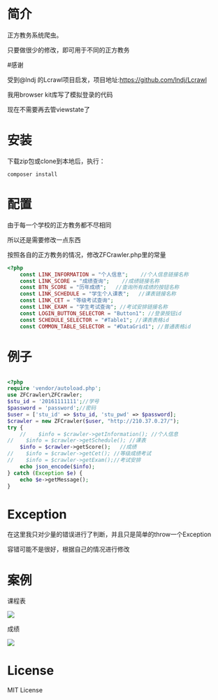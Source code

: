 # 简介

正方教务系统爬虫。

只要做很少的修改，即可用于不同的正方教务

#感谢

受到@lndj 的Lcrawl项目启发，项目地址:https://github.com/lndj/Lcrawl

我用browser kit库写了模拟登录的代码

现在不需要再去管viewstate了

# 安装

下载zip包或clone到本地后，执行：
```shell
composer install
```

# 配置

由于每一个学校的正方教务都不尽相同

所以还是需要修改一点东西

按照各自的正方教务的情况，修改ZFCrawler.php里的常量

```php
<?php
    const LINK_INFORMATION = "个人信息";    //个人信息链接名称
    const LINK_SCORE = "成绩查询";    //成绩链接名称
    const BTN_SCORE = "历年成绩";   //查询所有成绩的按钮名称
    const LINK_SCHEDULE = "学生个人课表";   //课表链接名称
    const LINK_CET = "等级考试查询";
    const LINK_EXAM = "学生考试查询"; //考试安排链接名称
    const LOGIN_BUTTON_SELECTOR = "Button1": //登录按钮id
    const SCHEDULE_SELECTOR = "#Table1"; //课表表格id
    const COMMON_TABLE_SELECTOR = "#DataGrid1"; //普通表格id
```

# 例子

```php

<?php
require 'vendor/autoload.php';
use ZFCrawler\ZFCrawler;
$stu_id = '20161111111';//学号
$password = 'password';//密码
$user = ['stu_id' => $stu_id, 'stu_pwd' => $password];
$crawler = new ZFCrawler($user, "http://210.37.0.27/");
try {
    //    $info = $crawler->getInformation(); //个人信息
//    $info = $crawler->getSchedule(); //课表
    $info = $crawler->getScore();   //成绩
//    $info = $crawler->getCet(); //等级成绩考试
//    $info = $crawler->getExam();//考试安排
    echo json_encode($info);
} catch (Exception $e) {
    echo $e->getMessage();
}
``` 
# Exception

在这里我只对少量的错误进行了判断，并且只是简单的throw一个Exception

容错可能不是很好，根据自己的情况进行修改

# 案例

课程表

![](http://ww3.sinaimg.cn/large/6916d6ffgw1faznt2fav0j209h0gv3zr.jpg)

成绩

![](http://ww2.sinaimg.cn/large/6916d6ffgw1fazntlsytxj209h0gvmys.jpg)

# License

MIT License
